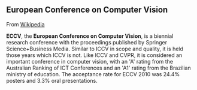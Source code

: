 ## European Conference on Computer Vision

From [Wikipedia](https://en.wikipedia.org/wiki/European_Conference_on_Computer_Vision)

**ECCV**, the **European Conference on Computer Vision**, is a biennial research conference with the proceedings published by Springer Science+Business Media. Similar to ICCV in scope and quality, it is held those years which ICCV is not. Like ICCV and CVPR, it is considered an important conference in computer vision, with an 'A' rating from the Australian Ranking of ICT Conferences and an 'A1' rating from the Brazilian ministry of education. The acceptance rate for ECCV 2010 was 24.4% posters and 3.3% oral presentations.
